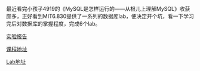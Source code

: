 最近看完小孩子4919的《MySQL是怎样运行的——从根儿上理解MySQL》收获颇多，正好看到MIT6.830提供了一系列的数据库lab，便决定开个坑，看一下学习完后对数据库的掌握程度，完成6个lab。

[实验报告](https://blog.csdn.net/weixin_44153131/category_11949765.html?spm=1001.2014.3001.5482)

[课程地址](http://db.lcs.mit.edu/6.830/assign.php)

[Lab地址](https://github.com/MIT-DB-Class/simple-db-hw-2021)